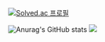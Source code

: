 [![Solved.ac
프로필](http://mazassumnida.wtf/api/v2/generate_badge?boj=dnjs0236)](https://solved.ac/dnjs0236)

![Anurag's GitHub stats](https://github-readme-stats.vercel.app/api?username=Wish-baek&show_icons=true&theme=radical)
 <img src="http://mazandi.herokuapp.com/api?handle=dnjs0236&theme=warm"/>
